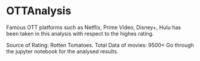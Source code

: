 # OTTAnalysis

Famous OTT platforms such as Netflix, Prime Video, Disney+, Hulu has been taken in this analysis with respect to the highes rating.

Source of Rating: Rotten Tomatoes.
Total Data of movies: 9500+
Go through the jupyter notebook for the analysed results.
